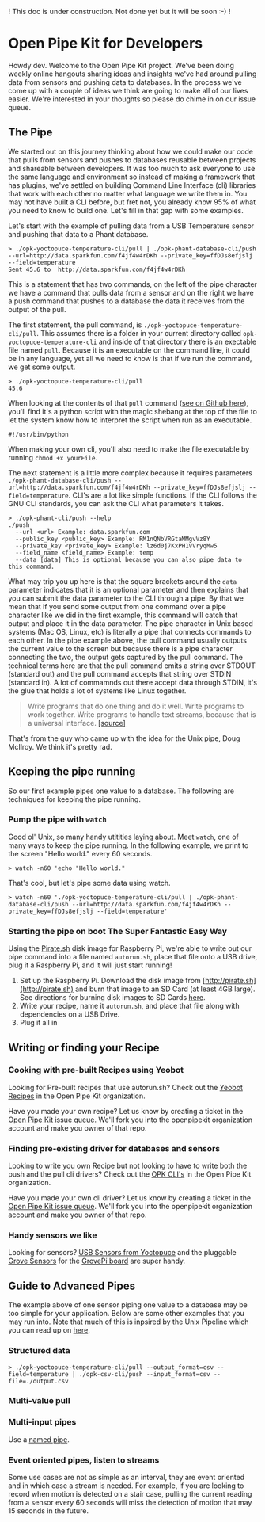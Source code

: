 ! This doc is under construction. Not done yet but it will be soon :-) !

# Open Pipe Kit for Developers
Howdy dev. Welcome to the Open Pipe Kit project. We've been doing weekly online hangouts sharing ideas and insights we've had around pulling data from sensors and pushing data to databases. In the process we've come up with a couple of ideas we think are going to make all of our lives easier. We're interested in your thoughts so please do chime in on our issue queue.


## The Pipe
We started out on this journey thinking about how we could make our code that pulls from sensors and pushes to databases reusable between projects and shareable between developers. It was too much to ask everyone to use the same language and environment so instead of making a framework that has plugins, we've settled on building Command Line Interface (cli) libraries that work with each other no matter what language we write them in. You may not have built a CLI before, but fret not, you already know 95% of what you need to know to build one. Let's fill in that gap with some examples.

Let's start with the example of pulling data from a USB Temperature sensor and pushing that data to a Phant database.  

```
> ./opk-yoctopuce-temperature-cli/pull | ./opk-phant-database-cli/push --url=http://data.sparkfun.com/f4jf4w4rDKh --private_key=ffDJs8efjslj --field=temperature
Sent 45.6 to  http://data.sparkfun.com/f4jf4w4rDKh
```
This is a statement that has two commands, on the left of the pipe character we have a command that pulls data from a sensor and on the right we have a push command that pushes to a database the data it receives from the output of the pull.

The first statement, the pull command, is `./opk-yoctopuce-temperature-cli/pull`. This assumes there is a folder in your current directory called `opk-yoctopuce-temperature-cli` and inside of that directory there is an exectable file named `pull`.  Because it is an executable on the command line, it could be in any language, yet all we need to know is that if we run the command, we get some output.
```
> ./opk-yoctopuce-temperature-cli/pull
45.6
```

When looking at the contents of that `pull` command ([see on Github here](https://github.com/openpipekit/opk-yoctopuce-temperature-cli/blob/master/pull)), you'll find it's a python script with the magic shebang at the top of the file to let the system know how to interpret the script when run as an executable.

```
#!/usr/bin/python
```

When making your own cli, you'll also need to make the file executable by running `chmod +x yourFile`.


The next statement is a little more complex because it requires parameters `./opk-phant-database-cli/push --url=http://data.sparkfun.com/f4jf4w4rDKh --private_key=ffDJs8efjslj --field=temperature`.  CLI's are a lot like simple functions. If the CLI follows the GNU CLI standards, you can ask the CLI what parameters it takes.  

```
> ./opk-phant-cli/push --help
./push
  --url <url> Example: data.sparkfun.com
  --public_key <public_key> Example: RM1nQNbVRGtaMMgvVz8Y
  --private_key <private_key> Example: lz6d0j7KxPH1VVryqMw5
  --field_name <field_name> Example: temp
  --data [data] This is optional because you can also pipe data to this command.
```

What may trip you up here is that the square brackets around the `data` parameter indicates that it is an optional parameter and then explains that you can submit the data parameter to the CLI through a pipe.  By that we mean that if you send some output from one command over a pipe character like we did in the first example, this command will catch that output and place it in the data parameter. The pipe character in Unix based systems (Mac OS, Linux, etc) is literally a pipe that connects commands to each other. In the pipe example above, the pull command usually outputs the current value to the screen but because there is a pipe character connecting the two, the output gets captured by the pull command. The technical terms here are that the pull command emits a string over STDOUT (standard out) and the pull command accepts that string over STDIN (standard in). A lot of commamnds out there accept data through STDIN, it's the glue that holds a lot of systems like Linux together.

> Write programs that do one thing and do it well. Write programs to work together. Write programs to handle text streams, because that is a universal interface. [[source]](https://en.wikipedia.org/wiki/Unix_philosophy#Doug_McIlroy_on_Unix_programming) 

That's from the guy who came up with the idea for the Unix pipe, Doug McIlroy. We think it's pretty rad.


## Keeping the pipe running
So our first example pipes one value to a database. The following are techniques for keeping the pipe running.


### Pump the pipe with `watch`
Good ol' Unix, so many handy utitities laying about. Meet `watch`, one of many ways to keep the pipe running. In the following example, we print to the screen "Hello world." every 60 seconds.

```
> watch -n60 'echo "Hello world."
```
That's cool, but let's pipe some data using watch.

```
> watch -n60 './opk-yoctopuce-temperature-cli/pull | ./opk-phant-database-cli/push --url=http://data.sparkfun.com/f4jf4w4rDKh --private_key=ffDJs8efjslj --field=temperature'
```


### Starting the pipe on boot The Super Fantastic Easy Way
Using the [Pirate.sh](http://pirate.sh) disk image for Raspberry Pi, we're able to write out our pipe command into a file named `autorun.sh`, place that file onto a USB drive, plug it a Raspberry Pi, and it will just start running! 

1. Set up the Raspberry Pi. Download the disk image from [http://pirate.sh](http://pirate.sh) and burn that image to an SD Card (at least 4GB large). See directions for burning disk images to SD Cards [here](https://www.raspberrypi.org/documentation/installation/installing-images/).
2. Write your recipe, name it `autorun.sh`, and place that file along with dependencies on a USB Drive. 
3. Plug it all in 


## Writing or finding your Recipe

### Cooking with pre-built Recipes using Yeobot 
Looking for Pre-built recipes that use autorun.sh? Check out the [Yeobot Recipes](https://github.com/openpipekit?utf8=%E2%9C%93&query=yeobot) in the Open Pipe Kit organization. 

Have you made your own recipe? Let us know by creating a ticket in the [Open Pipe Kit issue queue](https://github.com/openpipekit/openpipekit/issues). We'll fork you into the openpipekit organization account and make you owner of that repo.  


### Finding pre-existing driver for databases and sensors
Looking to write you own Recipe but not looking to have to write both the push and the pull cli drivers?  Check out the [OPK CLI's](https://github.com/openpipekit?utf8=%E2%9C%93&query=opk-) in the Open Pipe Kit organization.  

Have you made your own cli driver? Let us know by creating a ticket in the [Open Pipe Kit issue queue](https://github.com/openpipekit/openpipekit/issues). We'll fork you into the openpipekit organization account and make you owner of that repo.  


### Handy sensors we like
Looking for sensors? [USB Sensors from Yoctopuce](https://www.yoctopuce.com/EN/products/category/usb-environmental-sensors) and the pluggable [Grove Sensors](http://www.seeedstudio.com/wiki/Grove_System#Environmental_Monitoring) for the [GrovePi board](http://www.dexterindustries.com/site/?product=grovepi-board) are super handy. 


## Guide to Advanced Pipes
The example above of one sensor piping one value to a database may be too simple for your application. Below are some other examples that you may run into. Note that much of this is inpsired by the Unix Pipeline which you can read up on [here](https://en.wikipedia.org/wiki/Pipeline_(Unix)).  

### Structured data
```
> ./opk-yoctopuce-temperature-cli/pull --output_format=csv --field=temperature | ./opk-csv-cli/push --input_format=csv --file=./output.csv
```

### Multi-value pull


### Multi-input pipes
Use a [named pipe](https://en.wikipedia.org/wiki/Named_pipe).


### Event oriented pipes, listen to streams
Some use cases are not as simple as an interval, they are event oriented and in which case a stream is needed. For example, if you are looking to record when motion is detected on a stair case, pulling the current reading from a sensor every 60 seconds will miss the detection of motion that may 15 seconds in the future.
